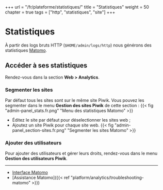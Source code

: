 +++
url = "/fr/plateforme/statistiques/"
title = "Statistiques"
weight = 50
chapter = true
tags = ["http", "statistiques", "site"]
+++

# Statistiques

À partir des logs bruts HTTP (`$HOME/admin/logs/http`) nous générons des statistiques [Matomo](https://fr.matomo.org/).


## Accéder à ses statistiques
Rendez-vous dans la section **Web > Analytics**.



### Segmenter les sites
Par défaut tous les sites sont sur le même site Piwik. Vous pouvez les segmenter dans le menu **Gestion des sites Piwik** de cette section :
{{< fig "admin-panel_stats.fr.png" "Menu des statistiques Matomo" >}}

- Éditez le site par défaut pour déselectionner les sites web ;
- Ajoutez un site Piwik pour chaque site web.
{{< fig "admin-panel_section-sites.fr.png" "Segmenter les sites Matomo" >}}


### Ajouter des utilisateurs
Pour ajouter des utilisateurs et gérer leurs droits, rendez-vous dans le menu **Gestion des utilisateurs Piwik**.

----

- [Interface Matomo](https://analytics.alwaysdata.com)
- [Assistance Matomo]({{< ref "platform/analytics/troubleshooting-matomo" >}})
